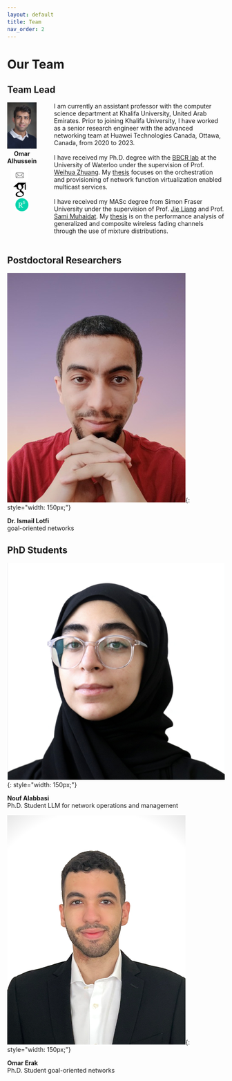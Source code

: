 ```yaml
---
layout: default
title: Team
nav_order: 2
---
```


# Our Team

## Team Lead
<div style="display: flex; align-items: flex-start;">
  <div style="margin-right: 40px; text-align: center;">
    <img src="images/omar3m.jpg" alt="Omar Alhussein" style="width: 150px;">
    <div>
      <strong>Omar Alhussein</strong><br>
    </div>
    <div style="margin-top: 10px;">
      <a href="mailto:oalhusse@gmail.com" style="margin-right: 10px;">
        <img src="images/icons/email.jpeg" alt="Email" style="width: 40px;">
      </a>
      <br>
      <a href="https://scholar.google.ca/citations?user=_4mKHpcAAAAJ&hl=en" style="margin-right: 10px;">
        <img src="images/icons/scholar.png" alt="Google Scholar" style="width: 30px;">
      </a>
      <br>
      <a href="https://www.researchgate.net/profile/Omar_Alhussein">
        <img src="images/icons/RG.png" alt="ResearchGate" style="width: 30px;">
      </a>
    </div>
  </div>
  <div>
    I am currently an assistant professor with the computer science department at Khalifa University, United Arab Emirates. Prior to joining Khalifa University, I have worked as a senior research engineer with the advanced networking team at Huawei Technologies Canada, Ottawa, Canada, from 2020 to 2023.<br><br>
    I have received my Ph.D. degree with the <a href="https://uwaterloo.ca/broadband-communications-research-lab/">BBCR lab</a> at the University of Waterloo under the supervision of Prof. <a href="https://bbcr.uwaterloo.ca/~wzhuang/">Weihua Zhuang</a>. My <a href="research_phd.html">thesis</a> focuses on the orchestration and provisioning of network function virtualization enabled multicast services.<br><br>
    I have received my MASc degree from Simon Fraser University under the supervision of Prof. <a href="https://www.sfu.ca/~jiel/">Jie Liang</a> and Prof. <a href="https://sites.google.com/view/muhaidat/home?authuser=0">Sami Muhaidat</a>. My <a href="research_masc.html">thesis</a> is on the performance analysis of generalized and composite wireless fading channels through the use of mixture distributions.<br><br>
    

  </div>
</div>

<!-- ## Collaborators

![Prof. Merouane](images/john_smith.jpg){: style="width: 150px;"}
**Prof. John Smith**  
University A

![Prof. Emily White](images/emily_white.jpg){: style="width: 150px;"}
**Prof. Emily White**  
University B -->


## Postdoctoral Researchers

![Dr. Ismail Lotfi](images/ismail_lotfi_profile.png){: style="width: 150px;"}

**Dr. Ismail Lotfi**  
goal-oriented networks


## PhD Students

![Nouf Alabbasi](images/Nouf_alabbasi_profile.png){: style="width: 150px;"}

**Nouf Alabbasi**  
Ph.D. Student
LLM for network operations and management

![Omar Erak](images/omar_erak_profile.png){: style="width: 150px;"}

**Omar Erak**  
Ph.D. Student
goal-oriented networks

<!-- ## Undergraduate Associates/Interns -->



